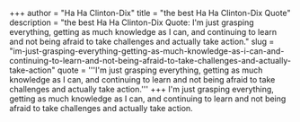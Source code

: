 +++
author = "Ha Ha Clinton-Dix"
title = "the best Ha Ha Clinton-Dix Quote"
description = "the best Ha Ha Clinton-Dix Quote: I'm just grasping everything, getting as much knowledge as I can, and continuing to learn and not being afraid to take challenges and actually take action."
slug = "im-just-grasping-everything-getting-as-much-knowledge-as-i-can-and-continuing-to-learn-and-not-being-afraid-to-take-challenges-and-actually-take-action"
quote = '''I'm just grasping everything, getting as much knowledge as I can, and continuing to learn and not being afraid to take challenges and actually take action.'''
+++
I'm just grasping everything, getting as much knowledge as I can, and continuing to learn and not being afraid to take challenges and actually take action.
